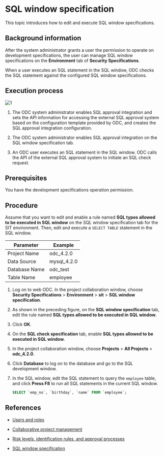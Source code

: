 # SQL window specification

This topic introduces how to edit and execute SQL window specifications.

## Background information

After the system administrator grants a user the permission to operate on development specifications, the user can manage SQL window specifications on the **Environment** tab of **Security Specifications**.

When a user executes an SQL statement in the SQL window, ODC checks the SQL statement against the configured SQL window specifications.

## Execution process

![1](https://obbusiness-private.oss-cn-shanghai.aliyuncs.com/doc/img/odc/420/700.database-change-management/500.sql-window-specification/1EN.png)

1. The ODC system administrator enables SQL approval integration and sets the API information for accessing the external SQL approval system based on the configuration template provided by ODC, and creates the SQL approval integration configuration.

2. The ODC system administrator enables SQL approval integration on the SQL window specification tab.

3. An ODC user executes an SQL statement in the SQL window. ODC calls the API of the external SQL approval system to initiate an SQL check request.

## Prerequisites

You have the development specifications operation permission.

## Procedure

Assume that you want to edit and enable a rule named **SQL types allowed to be executed in SQL window** on the SQL window specification tab for the SIT environment. Then, edit and execute a `SELECT TABLE` statement in the SQL window.

| Parameter | Example |
| -------- | -------- |
| Project Name | odc_4.2.0 |
| Data Source | mysql_4.2.0 |
| Database Name | odc_test |
| Table Name | employee |

1. Log on to web ODC. In the project collaboration window, choose **Security Specifications** > **Environment** > **sit** > **SQL window specification**.

2. As shown in the preceding figure, on the **SQL window specification** tab, edit the rule named **SQL types allowed to be executed in SQL window**.

3. Click **OK**.

4. On the **SQL check specification** tab, enable **SQL types allowed to be executed in SQL window**.

5. In the project collaboration window, choose **Projects** > **All Projects** > **odc_4.2.0**.


6. Click **Database** to log on to the database and go to the SQL development window.

7. In the SQL window, edit the SQL statement to query the `employee` table, and click **Press F8** to run all SQL statements in the current SQL window.


   ```sql
   SELECT `emp_no`, `birthday`, `name` FROM `employee`;
   ```

## References

- [Users and roles](../1000.user-permission-and-management/1.odc-users-and-roles.md)

- [Collaborative project management](1.project-collaborative-management.md)

- [Risk levels, identification rules, and approval processes](2.risk-level-risk-identification-rules-and-approval-process.md)

- [SQL window specification](4.sql-window-specification.md)